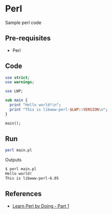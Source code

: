 # Perl

Sample perl code

## Pre-requisites

- Perl

## Code

```pl
use strict;
use warnings;

use LWP;

sub main {
  print "Hello world!\n";
  print "This is libwww-perl-$LWP::VERSION\n";
}

main();
```

## Run

```bash
perl main.pl
```

Outputs

```bash
$ perl main.pl
Hello world!
This is libwww-perl-6.05
```

## References

- [Learn Perl by Doing - Part 1](https://app.pluralsight.com/library/courses/learn-perl-by-doing-part1/table-of-contents)